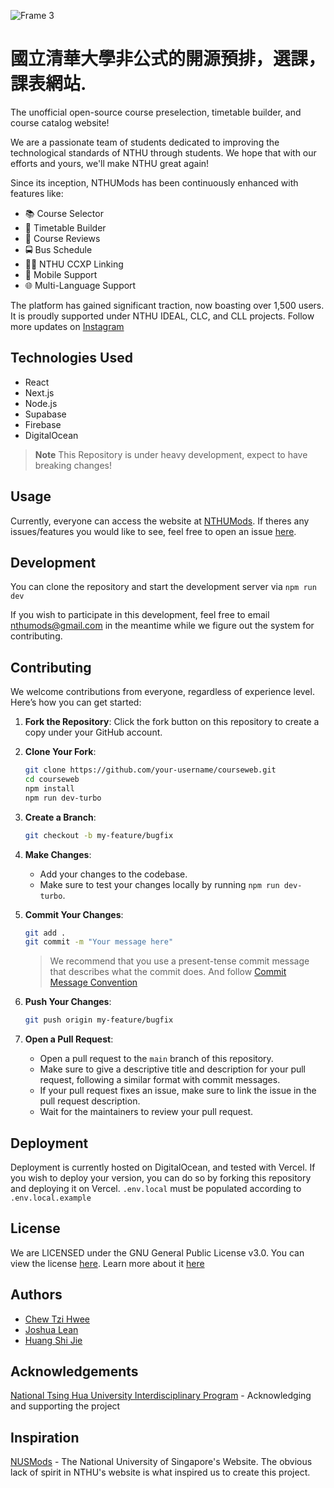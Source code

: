 ![Frame 3](https://github.com/nthumodifications/courseweb/assets/74640729/c810b72f-e428-47bc-8f5b-22a49c4eb1a0)

# 國立清華大學非公式的開源預排，選課，課表網站.

The unofficial open-source course preselection, timetable builder, and course catalog website!

We are a passionate team of students dedicated to improving the technological standards of NTHU through students. We hope that with our efforts and yours, we'll make NTHU great again!

Since its inception, NTHUMods has been continuously enhanced with features like:

- 📚 Course Selector
- 📅 Timetable Builder
- 📝 Course Reviews
- 🚍 Bus Schedule
- ⛓️‍💥 NTHU CCXP Linking
- 📱 Mobile Support
- 🌐 Multi-Language Support

The platform has gained significant traction, now boasting over 1,500 users. It is proudly supported under NTHU IDEAL, CLC, and CLL projects.
Follow more updates on [Instagram](https://www.instagram.com/nthumods/)

## Technologies Used

- React
- Next.js
- Node.js
- Supabase
- Firebase
- DigitalOcean

> **Note**
> This Repository is under heavy development, expect to have breaking changes!

## Usage

Currently, everyone can access the website at [NTHUMods](https://nthumods.com). If theres any issues/features you would like to see, feel free to open an issue [here](https://github.com/nthumodifications/courseweb/issues/new/choose).

## Development

You can clone the repository and start the development server via `npm run dev`

If you wish to participate in this development, feel free to email [nthumods@gmail.com](mailto:nthumods@gmail.com) in the meantime while we figure out the system for contributing.

## Contributing

We welcome contributions from everyone, regardless of experience level. Here’s how you can get started:

1. **Fork the Repository**: Click the fork button on this repository to create a copy under your GitHub account.

2. **Clone Your Fork**:

   ```bash
   git clone https://github.com/your-username/courseweb.git
   cd courseweb
   npm install
   npm run dev-turbo
   ```

3. **Create a Branch**:

   ```bash
   git checkout -b my-feature/bugfix

   ```

4. **Make Changes**:

   - Add your changes to the codebase.
   - Make sure to test your changes locally by running `npm run dev-turbo`.

5. **Commit Your Changes**:

   ```bash
   git add .
   git commit -m "Your message here"
   ```

   > We recommend that you use a present-tense commit message that describes what the commit does. And follow [Commit Message Convention](https://www.conventionalcommits.org/en/v1.0.0/)

6. **Push Your Changes**:

   ```bash
   git push origin my-feature/bugfix
   ```

7. **Open a Pull Request**:
   - Open a pull request to the `main` branch of this repository.
   - Make sure to give a descriptive title and description for your pull request, following a similar format with commit messages.
   - If your pull request fixes an issue, make sure to link the issue in the pull request description.
   - Wait for the maintainers to review your pull request.

## Deployment

Deployment is currently hosted on DigitalOcean, and tested with Vercel. If you wish to deploy your version, you can do so by forking this repository and deploying it on Vercel. `.env.local` must be populated according to `.env.local.example`

## License

We are LICENSED under the GNU General Public License v3.0. You can view the license [here](https://github.com/nthumodifications/courseweb/blob/eff77192c989cf277be1e94660f8e0cf0304b492/LICENSE). Learn more about it [here](https://gist.github.com/kn9ts/cbe95340d29fc1aaeaa5dd5c059d2e60)

## Authors

- [Chew Tzi Hwee](@ImJustChew)
- [Joshua Lean](@Joshimello)
- [Huang Shi Jie](@SJieNg123)

## Acknowledgements

[National Tsing Hua University Interdisciplinary Program](https://ipth.site.nthu.edu.tw/p/406-1462-267815,r9940.php) - Acknowledging and supporting the project

## Inspiration

[NUSMods](https://nusmods.com) - The National University of Singapore's Website. The obvious lack of spirit in NTHU's website is what inspired us to create this project.

